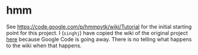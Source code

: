 hmm
===

See https://code.google.com/p/hmmpytk/wiki/Tutorial for the initial starting point for this project. 
I (`singhj`) have copied the wiki of the original project [here](https://github.com/singhj/hmm.wiki.git) because Google Code is going away.
There is no telling what happens to the wiki when that happens. 
